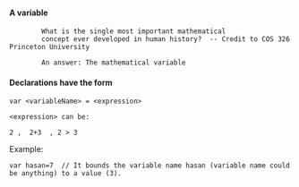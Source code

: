 #### A variable


            What is the single most important mathematical
            concept ever developed in human history?  -- Credit to COS 326 Princeton University

            An answer: The mathematical variable
            
            
 #### Declarations have the form
         
    var <variableName> = <expression>
    
    <expression> can be:
    
    2 ,  2+3  , 2 > 3

   Example:
    
    var hasan=7  // It bounds the variable name hasan (variable name could be anything) to a value (3).
    
    
    
            
            
